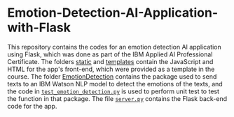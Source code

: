 # Emotion-Detection-AI-Application-with-Flask
This repository contains the codes for an emotion detection AI application using Flask, which was done as part of the IBM Applied AI Professional Certificate. The folders [static](../main/static) and [templates](../main/templates) contain the JavaScript and HTML for the app's front-end, which were provided as a template in the course. The folder [EmotionDetection](../main/EmotionDetection) contains the package used to send texts to an IBM Watson NLP model to detect the emotions of the texts, and the code in [`test_emotion_detection.py`](../main/test_emotion_detection.py) is used to perform unit test to test the function in that package. The file [`server.py`](../main/server.py) contains the Flask back-end code for the app.
